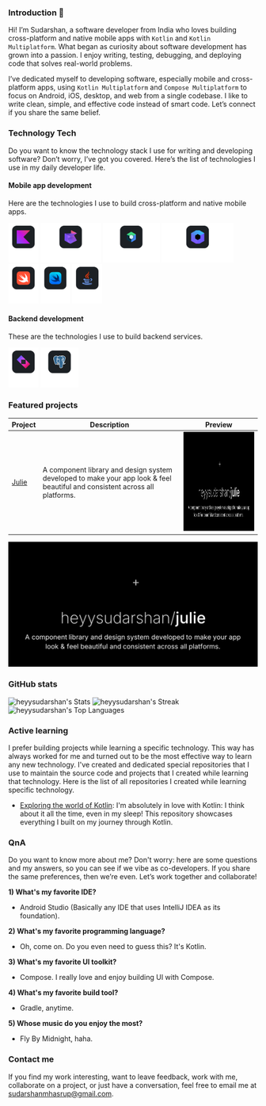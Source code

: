 ### Introduction 👋

Hi! I’m Sudarshan, a software developer from India who loves building cross-platform and native mobile apps with
`Kotlin` and `Kotlin Multiplatform`. What began as curiosity about software development has grown into a passion. I
enjoy writing, testing, debugging, and deploying code that solves real-world problems.

I’ve dedicated myself to developing software, especially mobile and cross-platform apps, using `Kotlin Multiplatform`
and `Compose Multiplatform` to focus on Android, iOS, desktop, and web from a single codebase. I like to write clean,
simple, and effective code instead of smart code. Let’s connect if you share the same belief.

### Technology Tech

Do you want to know the technology stack I use for writing and developing software? Don’t worry, I’ve got you covered.
Here’s the list of technologies I use in my daily developer life.

#### Mobile app development

Here are the technologies I use to build cross-platform and native mobile apps.

<picture>
    <source media="(prefers-color-scheme: dark)" srcset="https://github.com/heyysudarshan/heyysudarshan/blob/main/assets/kotlin-logo-dark.svg" />
    <source media="(prefers-color-scheme: light)" srcset="https://github.com/heyysudarshan/heyysudarshan/blob/main/assets/kotlin-logo-light.svg" />
    <img alt="Kotlin Logo" height="80" src="https://github.com/heyysudarshan/heyysudarshan/blob/main/assets/kotlin-logo-dark.svg" />
</picture>

<picture>
    <source media="(prefers-color-scheme: dark)" srcset="https://github.com/heyysudarshan/heyysudarshan/blob/main/assets/kotlin-multiplatform-logo-dark.svg" />
    <source media="(prefers-color-scheme: light)" srcset="https://github.com/heyysudarshan/heyysudarshan/blob/main/assets/kotlin-multiplatform-logo-light.svg" />
    <img alt="Kotlin Multiplatform Logo" height="80" src="https://github.com/heyysudarshan/heyysudarshan/blob/main/assets/kotlin-multiplatform-logo-dark.svg" />
</picture>

<picture>
    <source media="(prefers-color-scheme: dark)" srcset="https://github.com/heyysudarshan/heyysudarshan/blob/main/assets/jetpack-compose-logo-dark.svg" />
    <source media="(prefers-color-scheme: light)" srcset="https://github.com/heyysudarshan/heyysudarshan/blob/main/assets/jetpack-compose-logo-light.svg" />
    <img alt="Jetpack Compose Logo" height="80" src="https://github.com/heyysudarshan/heyysudarshan/blob/main/assets/jetpack-compose-logo-dark.svg" />
</picture>

<picture>
    <source media="(prefers-color-scheme: dark)" srcset="https://github.com/heyysudarshan/heyysudarshan/blob/main/assets/compose-multiplatform-logo_dark.svg" />
    <source media="(prefers-color-scheme: light)" srcset="https://github.com/heyysudarshan/heyysudarshan/blob/main/assets/compose-multiplatform-logo_light.svg" />
    <img alt="Compose Multiplatform Logo" height="80" src="https://github.com/heyysudarshan/heyysudarshan/blob/main/assets/compose-multiplatform-logo_dark.svg" />
</picture>

<picture>
    <source media="(prefers-color-scheme: dark)" srcset="https://github.com/heyysudarshan/heyysudarshan/blob/main/assets/swift-logo-dark.svg" />
    <source media="(prefers-color-scheme: light)" srcset="https://github.com/heyysudarshan/heyysudarshan/blob/main/assets/swift-logo-light.svg" />
    <img alt="Swift Logo" height="80" src="https://github.com/heyysudarshan/heyysudarshan/blob/main/assets/swift-logo-dark.svg" />
</picture>

<picture>
    <source media="(prefers-color-scheme: dark)" srcset="https://github.com/heyysudarshan/heyysudarshan/blob/main/assets/swift-ui-logo-dark.svg" />
    <source media="(prefers-color-scheme: light)" srcset="https://github.com/heyysudarshan/heyysudarshan/blob/main/assets/swift-ui-logo-light.svg" />
    <img alt="Swift UI Logo" height="80" src="https://github.com/heyysudarshan/heyysudarshan/blob/main/assets/swift-ui-logo-dark.svg" />
</picture>

<picture>
    <source media="(prefers-color-scheme: dark)" srcset="https://github.com/heyysudarshan/heyysudarshan/blob/main/assets/java-logo-dark.svg" />
    <source media="(prefers-color-scheme: light)" srcset="https://github.com/heyysudarshan/heyysudarshan/blob/main/assets/java-logo-light.svg" />
    <img alt="Java Logo" height="80" src="https://github.com/heyysudarshan/heyysudarshan/blob/main/assets/java-logo-dark.svg" />
</picture>

#### Backend development

These are the technologies I use to build backend services.

<picture>
    <source media="(prefers-color-scheme: dark)" srcset="https://github.com/heyysudarshan/heyysudarshan/blob/main/assets/ktor-logo-dark.svg" />
    <source media="(prefers-color-scheme: light)" srcset="https://github.com/heyysudarshan/heyysudarshan/blob/main/assets/ktor-logo-light.svg" />
    <img alt="Ktor Logo" height="80" src="https://github.com/heyysudarshan/heyysudarshan/blob/main/assets/ktor-logo-dark.svg" />
</picture>

<picture>
    <source media="(prefers-color-scheme: dark)" srcset="https://github.com/heyysudarshan/heyysudarshan/blob/main/assets/postgresql-logo-dark.svg" />
    <source media="(prefers-color-scheme: light)" srcset="https://github.com/heyysudarshan/heyysudarshan/blob/main/assets/postgresql-logo-light.svg" />
    <img alt="PostgreSQL" height="80" src="https://github.com/heyysudarshan/heyysudarshan/blob/main/assets/postgresql-logo-dark.svg" />
</picture>


### Featured projects

| Project                                         | Description                                                                                                                 | Preview                                                                                                                  |
|-------------------------------------------------|-----------------------------------------------------------------------------------------------------------------------------|--------------------------------------------------------------------------------------------------------------------------|
| [Julie](https://github.com/heyysudarshan/julie) | A component library and design system developed to make your app look & feel beautiful and consistent across all platforms. | <img src="https://github.com/heyysudarshan/heyysudarshan/blob/main/assets/julie-repo-preview-dark.svg" height="200px" /> |

<picture>
    <source media="(prefers-color-scheme: dark)" srcset="https://github.com/heyysudarshan/heyysudarshan/blob/main/assets/julie-repo-preview-dark.svg" />
    <source media="(prefers-color-scheme: light)" srcset="https://github.com/heyysudarshan/heyysudarshan/blob/main/assets/postgresql_logo_light.svg" />
    <img alt="Jetpack Compose Logo" src="https://github.com/heyysudarshan/heyysudarshan/blob/main/assets/julie-repo-preview-dark.svg" />
</picture>

### GitHub stats

![heyysudarshan's Stats](https://github-readme-stats.vercel.app/api?username=heyysudarshan&theme=tokyonight&show_icons=true&hide_border=true&count_private=true)
![heyysudarshan's Streak](https://github-readme-streak-stats.herokuapp.com/?user=heyysudarshan&theme=tokyonight&hide_border=true)
![heyysudarshan's Top Languages](https://github-readme-stats.vercel.app/api/top-langs/?username=heyysudarshan&theme=tokyonight&show_icons=true&hide_border=true&layout=compact)

### Active learning

I prefer building projects while learning a specific technology. This way has always worked for me and turned out to be
the most effective way to learn any new technology. I've created and dedicated special repositories that I use to
maintain the source code and projects that I created while learning that technology. Here is the list of all
repositories I created while learning specific technology.

- [Exploring the world of Kotlin](https://github.com/heyysudarshan/exploring-the-world-of-kotlin): I'm absolutely in
  love with Kotlin: I think about it all the time, even in my sleep! This repository showcases everything I built on my
  journey through Kotlin.

### QnA

Do you want to know more about me? Don't worry: here are some questions and my answers, so you can see if we vibe as
co-developers. If you share the same preferences, then we’re even. Let’s work together and collaborate!

**1) What's my favorite IDE?**

- Android Studio (Basically any IDE that uses IntelliJ IDEA as its foundation).

**2) What's my favorite programming language?**

- Oh, come on. Do you even need to guess this? It's Kotlin.

**3) What's my favorite UI toolkit?**

- Compose. I really love and enjoy building UI with Compose.

**4) What's my favorite build tool?**

- Gradle, anytime.

**5) Whose music do you enjoy the most?**

- Fly By Midnight, haha.

### Contact me

If you find my work interesting, want to leave feedback, work with me, collaborate on a project, or just have a
conversation, feel free to email me at [sudarshanmhasrup@gmail.com](mailto://sudarshanmhasrup@gmail.com).
